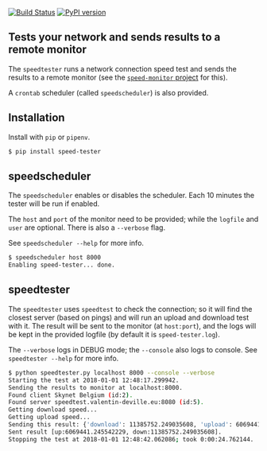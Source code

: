 
[![Build Status](https://travis-ci.org/jw/speed-tester.svg?branch=master)](https://travis-ci.org/jw/speed-tester)
[![PyPI version](https://badge.fury.io/py/speed-tester.svg)](https://badge.fury.io/py/speed-tester)

## Tests your network and sends results to a remote monitor

The `speedtester` runs a network connection speed test and sends the results
to a remote monitor (see the
[`speed-monitor` project](https://github.com/jw/speed-monitor) for this).

A `crontab` scheduler (called `speedscheduler`) is also provided.

## Installation

Install with `pip` or `pipenv`.

```bash
$ pip install speed-tester
```

## speedscheduler

The `speedscheduler` enables or disables the scheduler.  Each 10 minutes
the tester will be run if enabled.

The `host` and `port` of the monitor need to be provided; while the `logfile`
and `user` are optional.  There is also a `--verbose` flag.

See `speedscheduler --help` for more info.

```bash
$ speedscheduler host 8000
Enabling speed-tester... done.
```

## speedtester

The `speedtester` uses `speedtest` to check the connection; so it will
find the closest server (based on pings) and will run an upload and download
test with it.  The result will be sent to the monitor (at `host:port`),
and the logs will be kept in the provided logfile (by default it is
`speed-tester.log`).

The `--verbose` logs in DEBUG mode; the `--console` also logs to console.
See `speedtester --help` for more info.

```bash
$ python speedtester.py localhost 8000 --console --verbose
Starting the test at 2018-01-01 12:48:17.299942.
Sending the results to monitor at localhost:8000.
Found client Skynet Belgium (id:2).
Found server speedtest.valentin-deville.eu:8080 (id:5).
Getting download speed...
Getting upload speed...
Sending this result: {'download': 11385752.249035608, 'upload': 6069441.245542229, 'ping': 83.075, 'server': 5, 'timestamp': '2018-01-01T11:48:17.923443Z', 'bytes_sent': 7921664, 'bytes_received': 14592576, 'share': None, 'client': 2}.
Sent result [up:6069441.245542229, down:11385752.249035608].
Stopping the test at 2018-01-01 12:48:42.062086; took 0:00:24.762144.
```
